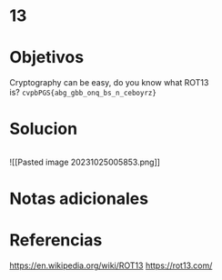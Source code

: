 # 13
# Objetivos
Cryptography can be easy, do you know what ROT13 is? `cvpbPGS{abg_gbb_onq_bs_n_ceboyrz}`
# Solucion
```bash

```
![[Pasted image 20231025005853.png]]
# Notas adicionales

# Referencias
https://en.wikipedia.org/wiki/ROT13
https://rot13.com/